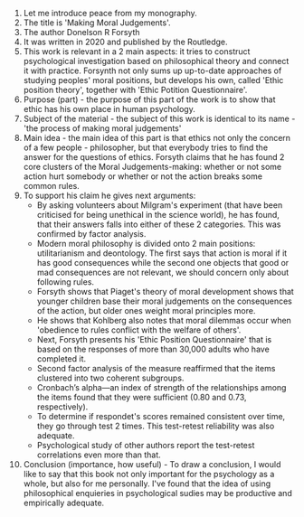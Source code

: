 1. Let me introduce peace from my monography. 
2. The title is 'Making Moral Judgements'. 
3. The author Donelson R Forsyth
4. It was written in 2020 and published by the Routledge.
5. This work is relevant in a 2 main aspects: it tries to construct psychological investigation based on philosophical theory and connect it with practice. Forsynth not only sums up up-to-date approaches of studying peoples' moral positions, but develops his own, called 'Ethic position theory', together with 'Ethic Potition Questionnaire'.
6. Purpose (part) - the purpose of this part of the work is to show that ethic has his own place in human psychology.
7. Subject of the material - the subject of this work is identical to its name - 'the process of making moral judgements'
8. Main idea - the main idea of this part is that ethics not only the concern of a few people - philosopher, but that everybody tries to find the answer for the questions of ethics. Forsyth claims that he has found 2 core clusters of the Moral Judgements-making: whether or not some action hurt somebody or whether or not the action breaks some common rules.
9. To support his claim he gives next arguments:
	- By asking volunteers about Milgram's experiment (that have been criticised for being unethical in the science world), he has found, that their answers falls into either of these 2 categories. This was confirmed by factor analysis.
	- Modern moral philosophy is divided onto 2 main positions: utilitarianism and deontology. The first says that action is moral if it has good consequences while the second one objects that good or mad consequences are not relevant, we should concern only about following rules.
    - Forsyth shows that Piaget's theory of moral development shows that younger children base their moral judgements on the consequences of the action, but older ones weight moral principles more.
    - He shows that Kohlberg also notes that moral dilemmas occur when 'obedience to rules conflict with the welfare of others'.
    - Next, Forsyth presents his 'Ethic Position Questionnaire' that is based on the responses of more than 30,000 adults who have completed it.
    - Second factor analysis of the measure reaffirmed that the items clustered into two coherent subgroups. 
    - Cronbach’s alpha—an index of strength of the relationships among the items found that they were sufficient (0.80 and 0.73, respectively). 
    - To determine if respondet's scores remained consistent over time, they go through test 2 times. This test-retest reliability was also adequate.
    - Psychological study of other authors report the test-retest correlations even more than that.
10. Conclusion (importance, how useful) - To draw a conclusion, I would like to say that this book not only important for the psychology as a whole, but also for me personally. I've found that the idea of using philosophical enquieries in psychological sudies may be productive and empirically adequate.